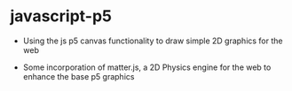 # javascript-p5

+ Using the js p5 canvas functionality to draw simple 2D graphics for the web



+ Some incorporation of matter.js, a 2D Physics engine for the web to enhance the base p5 graphics
